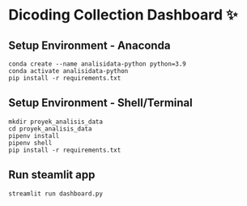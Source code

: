 # Dicoding Collection Dashboard ✨

## Setup Environment - Anaconda
```
conda create --name analisidata-python python=3.9
conda activate analisidata-python
pip install -r requirements.txt
```

## Setup Environment - Shell/Terminal
```
mkdir proyek_analisis_data
cd proyek_analisis_data
pipenv install
pipenv shell
pip install -r requirements.txt
```

## Run steamlit app
```
streamlit run dashboard.py
```
